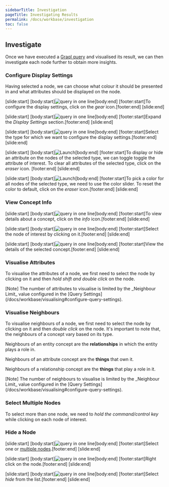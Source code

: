 ```yaml
---
sidebarTitle: Investigation
pageTitle: Investigating Results
permalink: /docs/workbase/investigation
toc: false
---
```


## Investigate
Once we have executed a [Graql query](/docs/query/overview) and visualised its result, we can then investigate each node further to obtain more insights.

### Configure Display Settings
Having selected a node, we can choose what colour it should be presented in and what attributes should be displayed on the node.
<div class="slideshow">

[slide:start]
[body:start]![query in one line](/docs/images/workbase/1.1/display_settings_1.png)[body:end]
[footer:start]To configure the display settings, click on the _gear_ icon.[footer:end]
[slide:end]
<!-- -->
[slide:start]
[body:start]![query in one line](/docs/images/workbase/1.1/display_settings_2.png)[body:end]
[footer:start]Expand the _Display Settings_ section.[footer:end]
[slide:end]
<!-- -->
[slide:start]
[body:start]![query in one line](/docs/images/workbase/1.1/display_settings_3.png)[body:end]
[footer:start]Select the type for which we want to configure the display settings.[footer:end]
[slide:end]
<!-- -->
[slide:start]
[body:start]![Launch](/docs/images/workbase/1.1/display_settings_4.png)[body:end]
[footer:start]To display or hide an attribute on the nodes of the selected type, we can toggle toggle the attribute of interest. To clear all attributes of the selected type, click on the _eraser_ icon. [footer:end]
[slide:end]
<!-- -->
[slide:start]
[body:start]![Launch](/docs/images/workbase/1.1/display_settings_5.png)[body:end]
[footer:start]To pick a color for all nodes of the selected type, we need to use the color slider. To reset the color to default, click on the _eraser_ icon.[footer:end]
[slide:end]

</div>

### View Concept Info
<div class="slideshow">

[slide:start]
[body:start]![query in one line](/docs/images/workbase/1.1/concept_info_1.png)[body:end]
[footer:start]To view details about a concept, click on the _info_ icon.[footer:end]
[slide:end]
<!-- -->
[slide:start]
[body:start]![query in one line](/docs/images/workbase/1.1/concept_info_2.png)[body:end]
[footer:start]Select the node of interest by clicking on it.[footer:end]
[slide:end]
<!-- -->
[slide:start]
[body:start]![query in one line](/docs/images/workbase/1.1/concept_info_3.png)[body:end]
[footer:start]View the details of the selected concept.[footer:end]
[slide:end]

</div>

### Visualise Attributes
To visualise the attributes of a node, we first need to select the node by clicking on it and then _hold shift and double click_ on the node.

<div class="note">
[Note]
The number of attributes to visualise is limited by the _Neighbour Limit_ value configured in the [Query Settings](/docs/workbase/visualising#configure-query-settings).
</div>

### Visualise Neighbours
To visualise neighbours of a node, we first need to select the node by clicking on it and then _double click_ on the node. It's important to note that, the neighbours of a concept vary based on its type.

Neighbours of an entity concept are the **relationships** in which the entity plays a role in.

Neighbours of an attribute concept are the **things** that own it.

Neighbours of a relationship concept are the **things** that play a role in it.

<div class="note">
[Note]
The number of neighbours to visualise is limited by the _Neighbour Limit_ value configured in the [Query Settings](/docs/workbase/visualising#configure-query-settings).
</div>

### Select Multiple Nodes
To select more than one node, we need to _hold the command/control key_ while clicking on each node of interest.

### Hide a Node
<div class="slideshow">

[slide:start]
[body:start]![query in one line](/docs/images/workbase/1.1/hide_node_1.png)[body:end]
[footer:start]Select one or [multiple nodes](#select-multiple-nodes).[footer:end]
[slide:end]
<!-- -->
[slide:start]
[body:start]![query in one line](/docs/images/workbase/1.1/hide_node_2.png)[body:end]
[footer:start]Right click on the node.[footer:end]
[slide:end]
<!-- -->
[slide:start]
[body:start]![query in one line](/docs/images/workbase/1.1/hide_node_3.png)[body:end]
[footer:start]Select _hide_ from the list.[footer:end]
[slide:end]

</div>
